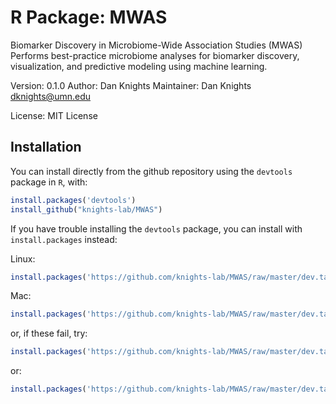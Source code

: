 R Package: MWAS
=========
Biomarker Discovery in Microbiome-Wide Association Studies (MWAS)
Performs best-practice microbiome analyses for biomarker discovery, visualization, and predictive modeling using machine learning.

Version: 0.1.0
Author: Dan Knights
Maintainer: Dan Knights <dknights@umn.edu>

License: MIT License

## Installation
You can install directly from the github repository using the `devtools` package in `R`, with:
```R
install.packages('devtools')
install_github("knights-lab/MWAS")
```

If you have trouble installing the `devtools` package, you can install with `install.packages` instead:

Linux:
```R
install.packages('https://github.com/knights-lab/MWAS/raw/master/dev.tar.gz',repo=NULL,method='wget')
```

Mac:
```R
install.packages('https://github.com/knights-lab/MWAS/raw/master/dev.tar.gz',repo=NULL)
```

or, if these fail, try:
```R
install.packages('https://github.com/knights-lab/MWAS/raw/master/dev.tar.gz',repo=NULL, method='curl')
```

or:
```R
install.packages('https://github.com/knights-lab/MWAS/raw/master/dev.tar.gz',repo=NULL, method='liburl')
```

